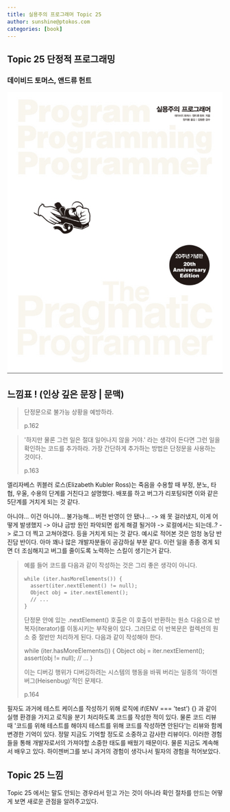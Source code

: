 ```yaml
---
title: 실용주의 프로그래머 Topic 25
author: sunshine@ptokos.com
categories: [book]
---
```


## Topic 25 단정적 프로그래밍


### 데이비드 토머스, 앤드류 헌트
![Alt text](/assets/img/book/실용주의-프로그래머/cover.png)


## 느낌표 ! (인상 깊은 문장 | 문맥)
> 단정문으로 불가능 상황을 예방하라.
> 
> p.162

> '하지만 물론 그런 일은 절대 일어나지 않을 거야.' 라는 생각이 든다면 그런 일을 확인하는 코드를 추가하라.
> 가장 간단하게 추가하는 방법은 단정문을 사용하는 것이다. 
> 
> p.163

엘리자베스 퀴블러 로스(Elizabeth Kubler Ross)는 죽음을 수용할 때 부정, 분노, 타협, 우울, 수용의 단계를 거친다고 설명했다.
배포를 하고 버그가 리포팅되면 이와 같은 5단계를 거치게 되는 것 같다. 

아니야... 이건 아니야... 불가능해... 버전 반영이 안 됐나... -> 왜 못 걸러냈지, 이게 어떻게 발생했지 -> 아냐 금방 원인 파악되면 쉽게 해결 될거야 -> 로컬에서는 되는데..? -> 로그 더 찍고 고쳐야겠다. 등을 거치게 되는 것 같다.
예시로 적어본 것은 엄청 농담 반 진담 반이다. 아마 꽤나 많은 개발자분들이 공감하실 부분 같다. 이런 일을 종종 겪게 되면 더 조심해지고 버그를 줄이도록 노력하는 스킬이 생기는거 같다.

> 예를 들어 코드를 다음과 같이 작성하는 것은 그리 좋은 생각이 아니다.
> 
> ```
> while (iter.hasMoreElements()) {
>   assert(iter.nextElement() != null);
>   Object obj = iter.nextElement();
>   // ...
> }
> ```
> 
> 단정문 안에 있는 .nextElement() 호출은 이 호출이 반환하는 원소 다음으로 반복자(iterator)를 이동시키는 부작용이 있다.
> 그러므로 이 반복문은 컬렉션의 원소 중 절반만 처리하게 된다. 다음과 같이 작성해야 한다.
> 
> while (iter.hasMoreElements()) {
>   Object obj = iter.nextElement();
>   assert(obj != null);
>   // ...
> }
> 
> 이는 디버깅 행위가 디버깅하려는 시스템의 행동을 바꿔 버리는 일종의 '하이젠버그(Heisenbug)'적인 문제다.
> 
> p.164

필자도 과거에 테스트 케이스를 작성하기 위해 로직에 if(ENV === 'test') {} 과 같이 실행 환경을 가지고 로직을 분기 처리하도록 코드를 작성한 적이 있다.
물론 코드 리뷰 때 '코드를 위해 테스트를 해야지 테스트를 위해 코드를 작성하면 안된다'는 리뷰와 함께 변경한 기억이 있다. 
정말 지금도 기억할 정도로 소중하고 감사한 리뷰이다. 이러한 경험들을 통해 개발자로서의 가져야할 소중한 태도를 배웠기 때문이다. 물론 지금도 계속해서 배우고 있다.
하이젠버그를 보니 과거의 경험이 생각나서 필자의 경험을 적어보았다. 


## Topic 25 느낌
Topic 25 에서는 말도 안되는 경우라서 믿고 가는 것이 아니라 확인 절차를 만드는 어떻게 보면 새로운 관점을 알려주고있다. 




